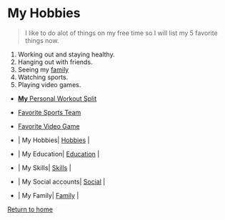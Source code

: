 # **My Hobbies**

> I like to do alot of things on my free time so I will list my 5 favorite things now.

1. Working out and staying healthy.
2. Hanging out with friends.
3. Seeing my [family](./Family.md)
4. Watching sports.
5. Playing video games.


* [**My** Personal Workout Split](https://www.menshealth.com/uk/building-muscle/a38199992/push-pull-legs/)
* [Favorite Sports Team](https://www.chiefs.com/)
* [Favorite Video Game](https://store.steampowered.com/app/221100/DayZ/)

* | My Hobbies| [Hobbies](./Hobbies.md) |
* | My Education| [Education](./Education.md) |
* | My Skills| [Skills](./Skills.md) |
* | My Social accounts| [Social](./Social.md) |
* | My Family| [Family](./Family.md) |
  
[Return to home](./README.md)
